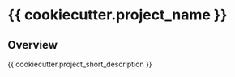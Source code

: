 {{ cookiecutter.project_name }}
===============================

Overview
--------

{{ cookiecutter.project_short_description }}
